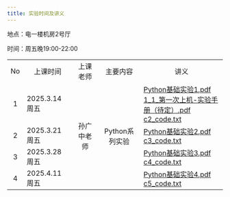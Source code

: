```yaml
---
title: 实验时间及讲义
---
```


地点：电一楼机房2号厅

时间：周五晚19:00-22:00

<table>
  <tbody>
    <tr>
      <td align="center">No</td>
      <td align="center">上课时间</td>
      <td align="center">上课老师</td>
      <td align="center">主要内容</td>
      <td align="center">讲义</td>
    </tr>
    <tr>
      <td align="center">1</td>
      <td>2025.3.14 周五</td>
      <td rowspan="5" align="center">孙广中老师</td>
      <td rowspan="5" align="center">Python系列实验</td>
      <td rowspan="1">
        <a href="./Python基础实验1.pdf">Python基础实验1.pdf</a><br />
        <a href="./1_1_第一次上机-实验手册（待定）.pdf">1_1_第一次上机-实验手册（待定）.pdf</a><br />
        <a href="./c2_code.txt">c2_code.txt</a>
      </td>
    </tr>
        <tr>
      <td align="center">2</td>
      <td>2025.3.21 周五</td>
      <td rowspan="1">
        <a href="./Python基础实验2.pdf">Python基础实验2.pdf</a><br />
        <a href="./c3_code.txt">c3_code.txt</a>
      </td>
    </tr>
    <tr>
      <td align="center">3</td>
      <td>2025.3.28 周五</td>
      <td rowspan="1">
        <a href="./Python基础实验3.pdf">Python基础实验3.pdf</a><br />
        <a href="./c4_code.txt">c4_code.txt</a>
      </td>
    </tr>
    <tr>
      <td align="center">4</td>
      <td>2025.4.11 周五</td>
      <td rowspan="1">
        <a href="./Python基础实验4.pdf">Python基础实验4.pdf</a><br />
        <a href="./c5_code.txt">c5_code.txt</a>
      </td>
    </tr>
  </tbody>
</table>
